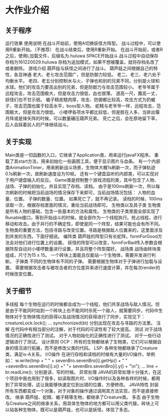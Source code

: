 # 大作业介绍
## 关于程序
运行效果 
使用说明
在战斗开始前，使用A切换妖怪方阵型。
战斗过程中，可以使用R重新开始。（不推荐）
在战斗结束后，使用R重新开始。
在战斗开始前，或者R之后，使用L加载文件，后缀名为.huluwa
SPACE开始战斗
战斗过程中自动保存存档为161220029.huluwa
存档为追加模式，如果不想被覆盖，就将存档名改了或者删除。
游戏介绍
葫芦娃与妖怪之间进行了战斗。
葫芦娃之间根据自己的特性，各显神通 
老大、老七攻击范围广，但是防御力较低。
老二、老三、老六处于均衡水平。
老四、老五分别控制水与火，子弹也和别的兄弟不同，分别是火球和水球。他们的攻击力要高出别的兄弟，但是防御力与攻击范围较小。
老爷爷属于远程攻击，攻击范围极大，但是攻击力很低，血也很薄。
道高一尺，魔高一丈，妖怪们也不甘示弱。 
蝎子精皮糙肉厚，攻击、防御都比较高，攻击方式为扔蝎子，攻击范围也属于较高水平，boss型人物。
蛇精与老爷爷一样，远程攻击，范围极大，但是攻击力很低。
小喽啰各项水平都比较低，但是胜在人多，当排出偃月阵或是锋矢阵的时候，可以数量碾压葫芦兄弟。
死亡之后，会在原地留下草，后人会踩着前人的尸体继续战斗。
## 关于实现
Main类是一切函数的入口，它继承了Application类，用来运行javaFX程序。 
重载了其start方法，用来初始化一些画图工具，便于显示图片与血条。
有一个内部类AnimationTimer，用来刷新战斗场景，生物体大概1s刷新一次，而子弹轨迹0.1s刷新一次，故刷新速度设为10帧。
还有一个键盘监听的内部类，可以实现对于用户键盘输入的反应。
Game类是控制整个游戏流程的类，其中包含了人物、战场、子弹的初始化，并且实现了存档、读档。 
由于是100ms刷新一次，所以每次刷新的时候把当前战场的情况保存下来即可，当前战场情况包括： 
人物的血量、位置。
子弹的数量、位置。
如果死亡了，就不再记录。
读档的时候，100ms读取一次，根据存档里面的情况，重绘当前战场即可。
生物类以及其子类 
生物类是所有人物的基础，包含一些基本的方法和属性。
生物类的子类里面全部实现了Runable接口，等到开始战斗的时候，就全部作为一个线程执行。抢占线程，进行移动和攻击。由于并行的不确定性，即使是同一个阵型，结果可能也会有所不同。
生物类的重要方法，包括寻路与改变位置。寻路是根据敌人位置来的，这里面涉及到并发的东西，下面仔细说。
编阵类 
葫芦娃的阵型只有长蛇阵，formForGood方法会对他们进行位置上的设置。
妖怪的阵型可以改变，formForBad传入参数会根据阵型自动对小喽啰数量进行设置，并且将整个阵型摆好。
战场类 
战场由砖块类组成，尺寸为15 x 15。
一个砖块上面能且仅能站一个生物体，需要并发进行判断。
子弹类 
不同的生物体有不同的子弹。
需要根据生物体对于子弹进行加载与设置。
需要根据攻击者与被攻击者的方位差异来进行速度计算，并在每次render的时候改变位置。
## 关于细节
多线程
每个生物在运行的时候都会成为一个线程，他们共享战场与敌人情况。但是由于不能同时站到一个砖块上也不能同时杀死一个敌人，就需要同步。代码中生物体对于生物体情况的获得以及战场情况的获得进行了同步，实现见下：
creatureLock.lock(); ... synchronized(bt)
分别出现在攻击与寻路的方法里。
注解
在代码中有相当部分的注解，对于代码的可读性有了较大提高。
测试
对于战场情况的正确性进行了测试。
对于人物初始化的正确性进行了测试。
对于一些行动逻辑进行了测试。
设计原则
OCP：所有的生物都继承了生物类，它们可以根据自身的情况进行拓展，而不是修改父类的代码。
LSP: 各种生物都继承了Creature类，满足is-A关系。
I/O操作
在进行存档和读档的时候有大量的I/O操作，举例如：
w.write(tmp + " " + sevenBro.sevenBro[i].getHp() + " " +sevenBro.sevenBro[i].x() +" "+ sevenBro.sevenBro[i].y() + "\n"); ... line = br.readLine();
分别是读、写的时候。
异常处理
JAVA的异常处理十分强大，在这个项目中我也用到了很多，如读取图片时、I/O操作时以及各种各样的时候，都用到了异常处理，这让我能够快速定位到出错的位置，方便修改。
JAVA特性
封装 
所有东西都变成一个对象，对于对象的操作通过调用其方法实现，而不是直接修改。
继承 
葫芦娃、蛇精、蝎子精等生物，都继承了Creature类。
多态 
由于生物与Creature之间的继承关系，用具体生物体的地方都可以用父类代替。砖块上可以站各种生物体，既可以是葫芦娃，也可以是妖怪，体现了多态。
